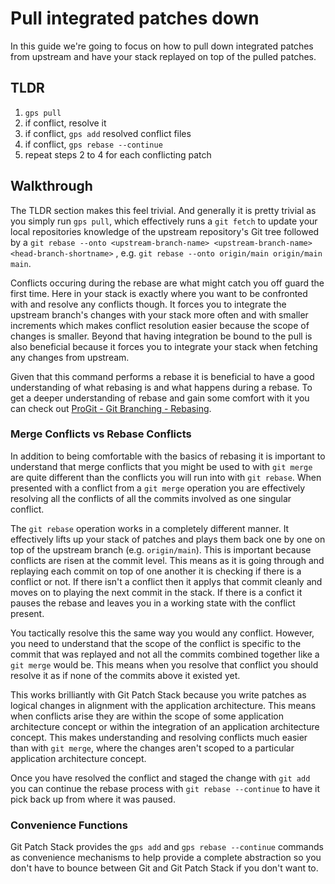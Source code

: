 # Pull integrated patches down

In this guide we're going to focus on how to pull down integrated patches from
upstream and have your stack replayed on top of the pulled patches.

## TLDR

1. `gps pull`
2. if conflict, resolve it
3. if conflict, `gps add` resolved conflict files
4. if conflict, `gps rebase --continue`
5. repeat steps 2 to 4 for each conflicting patch

## Walkthrough

The TLDR section makes this feel trivial. And generally it is pretty trivial as you
simply run `gps pull`, which effectively runs a `git fetch` to update your local
repositories knowledge of the upstream repository's Git tree followed by a
`git rebase --onto <upstream-branch-name> <upstream-branch-name> <head-branch-shortname>`
, e.g. `git rebase --onto origin/main origin/main main`.

Conflicts occuring during the rebase are what might catch you off guard the
first time. Here in your stack is exactly where you want to be confronted with
and resolve any conflicts though. It forces you to integrate the upstream
branch's changes with your stack more often and with smaller increments
which makes conflict resolution easier because the scope of changes is smaller.
Beyond that having integration be bound to the pull is also beneficial because
it forces you to integrate your stack when fetching any changes from upstream.

Given that this command performs a rebase it is beneficial to have a good
understanding of what rebasing is and what happens during a rebase.
To get a deeper understanding of rebase and gain some comfort with it you can
check out [ProGit - Git Branching - Rebasing](https://git-scm.com/book/en/v2/Git-Branching-Rebasing).

### Merge Conflicts vs Rebase Conflicts

In addition to being comfortable with the basics of rebasing it is important to
understand that merge conflicts that you might be used to with `git merge` are
quite different than the conflicts you will run into with `git rebase`. When
presented with a conflict from a `git merge` operation you are effectively
resolving all the conflicts of all the commits involved as one singular
conflict.

The `git rebase` operation works in a completely different manner. It
effectively lifts up your stack of patches and plays them back one by one on
top of the upstream branch (e.g. `origin/main`). This is important because
conflicts are risen at the commit level. This means as it is going through
and replaying each commit on top of one another it is checking if there is a
conflict or not. If there isn't a conflict then it applys that commit cleanly
and moves on to playing the next commit in the stack. If there is a confict it
pauses the rebase and leaves you in a working state with the conflict present.

You tactically resolve this the same way you would any conflict. However, you
need to understand that the scope of the conflict is specific to the commit that
was replayed and not all the commits combined together like a `git merge` would
be. This means when you resolve that conflict you should resolve it as if none
of the commits above it existed yet.

This works brilliantly with Git Patch Stack because you write patches as
logical changes in alignment with the application architecture. This means when
conflicts arise they are within the scope of some application architecture
concept or within the integration of an application architecture concept. This
makes understanding and resolving conflicts much easier than with `git merge`,
where the changes aren't scoped to a particular application architecture
concept.

Once you have resolved the conflict and staged the change with `git add` you
can continue the rebase process with `git rebase --continue` to have it pick
back up from where it was paused.

### Convenience Functions

Git Patch Stack provides the `gps add` and `gps rebase --continue` commands as
convenience mechanisms to help provide a complete abstraction so you don't have
to bounce between Git and Git Patch Stack if you don't want to.
